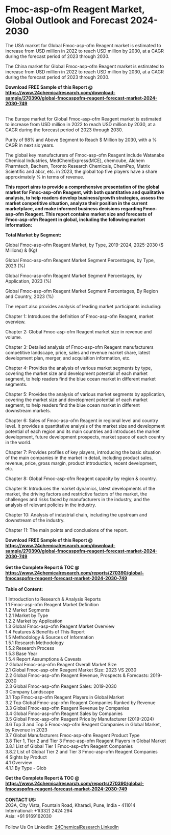 <h1>Fmoc-asp-ofm Reagent Market, Global Outlook and Forecast 2024-2030</h1><p>The USA market for Global Fmoc-asp-ofm Reagent market is estimated to increase from USD million in 2022 to reach USD million by 2030, at a CAGR during the forecast period of 2023 through 2030.</p><p>
</p><p>The China market for Global Fmoc-asp-ofm Reagent market is estimated to increase from USD million in 2022 to reach USD million by 2030, at a CAGR during the forecast period of 2023 through 2030.</p><div><b>Download FREE Sample of this Report @ 
            <a href="https://www.24chemicalresearch.com/download-sample/270390/global-fmocaspofm-reagent-forecast-market-2024-2030-749">
            https://www.24chemicalresearch.com/download-sample/270390/global-fmocaspofm-reagent-forecast-market-2024-2030-749</a></b></div><br><p>
</p><p>The Europe market for Global Fmoc-asp-ofm Reagent market is estimated to increase from USD million in 2022 to reach USD million by 2030, at a CAGR during the forecast period of 2023 through 2030.</p><p>
Purity of 98% and Above Segment to Reach $ Million by 2030, with a % CAGR in next six years.</p><p>
The global key manufacturers of Fmoc-asp-ofm Reagent include Watanabe Chemical Industries, MedChemExpress(MCE), chemcube, Alchem Pharmtech, Bachem, Toronto Research Chemicals, ChemPep, Matrix Scientific and abcr, etc. in 2023, the global top five players have a share approximately % in terms of revenue.</p><p>
<strong>This report aims to provide a comprehensive presentation of the global market for Fmoc-asp-ofm Reagent, with both quantitative and qualitative analysis, to help readers develop business/growth strategies, assess the market competitive situation, analyze their position in the current marketplace, and make informed business decisions regarding Fmoc-asp-ofm Reagent. This report contains market size and forecasts of Fmoc-asp-ofm Reagent in global, including the following market information:</strong></p><p>
</p><p>
<strong>Total Market by Segment:</strong></p><p>
Global Fmoc-asp-ofm Reagent Market, by Type, 2019-2024, 2025-2030 ($ Millions) &amp; (Kg)</p><p>
Global Fmoc-asp-ofm Reagent Market Segment Percentages, by Type, 2023 (%)</p><p>
</p><p>
Global Fmoc-asp-ofm Reagent Market Segment Percentages, by Application, 2023 (%)</p><p>
</p><p>
Global Fmoc-asp-ofm Reagent Market Segment Percentages, By Region and Country, 2023 (%)</p><p>
</p><p>
</p><p></p><p>
The report also provides analysis of leading market participants including:</p><p>
</p><p>
</p><p>
Chapter 1: Introduces the definition of Fmoc-asp-ofm Reagent, market overview.</p><p>
Chapter 2: Global Fmoc-asp-ofm Reagent market size in revenue and volume.</p><p>
Chapter 3: Detailed analysis of Fmoc-asp-ofm Reagent manufacturers competitive landscape, price, sales and revenue market share, latest development plan, merger, and acquisition information, etc.</p><p>
Chapter 4: Provides the analysis of various market segments by type, covering the market size and development potential of each market segment, to help readers find the blue ocean market in different market segments.</p><p>
Chapter 5: Provides the analysis of various market segments by application, covering the market size and development potential of each market segment, to help readers find the blue ocean market in different downstream markets.</p><p>
Chapter 6: Sales of Fmoc-asp-ofm Reagent in regional level and country level. It provides a quantitative analysis of the market size and development potential of each region and its main countries and introduces the market development, future development prospects, market space of each country in the world.</p><p>
Chapter 7: Provides profiles of key players, introducing the basic situation of the main companies in the market in detail, including product sales, revenue, price, gross margin, product introduction, recent development, etc.</p><p>
Chapter 8: Global Fmoc-asp-ofm Reagent capacity by region &amp; country.</p><p>
Chapter 9: Introduces the market dynamics, latest developments of the market, the driving factors and restrictive factors of the market, the challenges and risks faced by manufacturers in the industry, and the analysis of relevant policies in the industry.</p><p>
Chapter 10: Analysis of industrial chain, including the upstream and downstream of the industry.</p><p>
Chapter 11: The main points and conclusions of the report.</p><div><b>Download FREE Sample of this Report @ 
            <a href="https://www.24chemicalresearch.com/download-sample/270390/global-fmocaspofm-reagent-forecast-market-2024-2030-749">
            https://www.24chemicalresearch.com/download-sample/270390/global-fmocaspofm-reagent-forecast-market-2024-2030-749</a></b></div><br><div><b>Get the Complete Report & TOC @ 
            <a href="https://www.24chemicalresearch.com/reports/270390/global-fmocaspofm-reagent-forecast-market-2024-2030-749">
            https://www.24chemicalresearch.com/reports/270390/global-fmocaspofm-reagent-forecast-market-2024-2030-749</a></b></div><br>
            <b>Table of Content:</b><p>1 Introduction to Research & Analysis Reports<br />
    1.1 Fmoc-asp-ofm Reagent Market Definition<br />
    1.2 Market Segments<br />
        1.2.1 Market by Type<br />
        1.2.2 Market by Application<br />
    1.3 Global Fmoc-asp-ofm Reagent Market Overview<br />
    1.4 Features & Benefits of This Report<br />
    1.5 Methodology & Sources of Information<br />
        1.5.1 Research Methodology<br />
        1.5.2 Research Process<br />
        1.5.3 Base Year<br />
        1.5.4 Report Assumptions & Caveats<br />
2 Global Fmoc-asp-ofm Reagent Overall Market Size<br />
    2.1 Global Fmoc-asp-ofm Reagent Market Size: 2023 VS 2030<br />
    2.2 Global Fmoc-asp-ofm Reagent Revenue, Prospects & Forecasts: 2019-2030<br />
    2.3 Global Fmoc-asp-ofm Reagent Sales: 2019-2030<br />
3 Company Landscape<br />
    3.1 Top Fmoc-asp-ofm Reagent Players in Global Market<br />
    3.2 Top Global Fmoc-asp-ofm Reagent Companies Ranked by Revenue<br />
    3.3 Global Fmoc-asp-ofm Reagent Revenue by Companies<br />
    3.4 Global Fmoc-asp-ofm Reagent Sales by Companies<br />
    3.5 Global Fmoc-asp-ofm Reagent Price by Manufacturer (2019-2024)<br />
    3.6 Top 3 and Top 5 Fmoc-asp-ofm Reagent Companies in Global Market, by Revenue in 2023<br />
    3.7 Global Manufacturers Fmoc-asp-ofm Reagent Product Type<br />
    3.8 Tier 1, Tier 2 and Tier 3 Fmoc-asp-ofm Reagent Players in Global Market<br />
        3.8.1 List of Global Tier 1 Fmoc-asp-ofm Reagent Companies<br />
        3.8.2 List of Global Tier 2 and Tier 3 Fmoc-asp-ofm Reagent Companies<br />
4 Sights by Product<br />
    4.1 Overview<br />
        4.1.1 By Type - Glob</p><div><b>Get the Complete Report & TOC @ 
            <a href="https://www.24chemicalresearch.com/reports/270390/global-fmocaspofm-reagent-forecast-market-2024-2030-749">
            https://www.24chemicalresearch.com/reports/270390/global-fmocaspofm-reagent-forecast-market-2024-2030-749</a></b></div><br><b>CONTACT US:</b><br>
            203A, City Vista, Fountain Road, Kharadi, Pune, India - 411014<br>
            International: +1(332) 2424 294<br>
            Asia: +91 9169162030 <br><br>
            Follow Us On LinkedIn: <a href="https://www.linkedin.com/company/24chemicalresearch/">24ChemicalResearch LinkedIn</a>